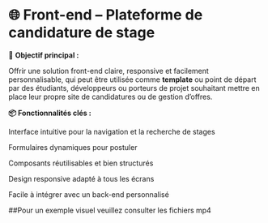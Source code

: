 # 🌐 Front-end – Plateforme de candidature de stage

🔧 **Objectif principal :** 

Offrir une solution front-end claire, responsive et facilement personnalisable, qui peut être utilisée comme **template** ou point de départ par des étudiants, développeurs ou porteurs de projet souhaitant mettre en place leur propre site de candidatures ou de gestion d’offres.

**📦 Fonctionnalités clés :**

Interface intuitive pour la navigation et la recherche de stages

Formulaires dynamiques pour postuler

Composants réutilisables et bien structurés

Design responsive adapté à tous les écrans

Facile à intégrer avec un back-end personnalisé

##Pour un exemple visuel veuillez consulter les fichiers mp4
